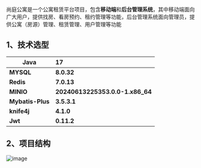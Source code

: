 尚庭公寓是一个公寓租赁平台项目，包含**移动端**和**后台管理系统**，其中移动端面向广大用户，提供找房、看房预约、租约管理等功能，后台管理系统面向管理员，提供公寓（房源）管理、租赁管理、用户管理等功能
## 1、技术选型

| **Java**         | **17**                          |
| ---------------- | :------------------------------ |
| **MYSQL**        | **8.0.32**                      |
| **Redis**        | **7.0.13**                      |
| **MINIO**        | **20240613225353.0.0-1.x86_64** |
| **Mybatis-Plus** | **3.5.3.1**                     |
| **knife4j**      | **4.1.0**                       |
| **Jwt**          | **0.11.2**                      |

## 2、项目结构

![image](https://github.com/KsqcXiaoy/St-Apartment/assets/151533371/1756acac-3e14-491a-a351-0b129dfc48a9)

